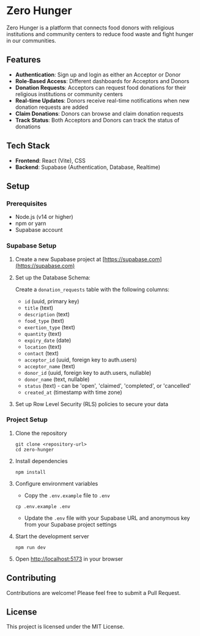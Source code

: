# Zero Hunger

Zero Hunger is a platform that connects food donors with religious institutions and community centers to reduce food waste and fight hunger in our communities.

## Features

- **Authentication**: Sign up and login as either an Acceptor or Donor
- **Role-Based Access**: Different dashboards for Acceptors and Donors
- **Donation Requests**: Acceptors can request food donations for their religious institutions or community centers
- **Real-time Updates**: Donors receive real-time notifications when new donation requests are added
- **Claim Donations**: Donors can browse and claim donation requests
- **Track Status**: Both Acceptors and Donors can track the status of donations

## Tech Stack

- **Frontend**: React (Vite), CSS
- **Backend**: Supabase (Authentication, Database, Realtime)

## Setup

### Prerequisites

- Node.js (v14 or higher)
- npm or yarn
- Supabase account

### Supabase Setup

1. Create a new Supabase project at [https://supabase.com](https://supabase.com)
2. Set up the Database Schema:

   Create a `donation_requests` table with the following columns:

   - `id` (uuid, primary key)
   - `title` (text)
   - `description` (text)
   - `food_type` (text)
   - `exertion_type` (text)
   - `quantity` (text)
   - `expiry_date` (date)
   - `location` (text)
   - `contact` (text)
   - `acceptor_id` (uuid, foreign key to auth.users)
   - `acceptor_name` (text)
   - `donor_id` (uuid, foreign key to auth.users, nullable)
   - `donor_name` (text, nullable)
   - `status` (text) - can be 'open', 'claimed', 'completed', or 'cancelled'
   - `created_at` (timestamp with time zone)

3. Set up Row Level Security (RLS) policies to secure your data

### Project Setup

1. Clone the repository

   ```
   git clone <repository-url>
   cd zero-hunger
   ```

2. Install dependencies

   ```
   npm install
   ```

3. Configure environment variables

   - Copy the `.env.example` file to `.env`

   ```
   cp .env.example .env
   ```

   - Update the `.env` file with your Supabase URL and anonymous key from your Supabase project settings

4. Start the development server

   ```
   npm run dev
   ```

5. Open [http://localhost:5173](http://localhost:5173) in your browser

## Contributing

Contributions are welcome! Please feel free to submit a Pull Request.

## License

This project is licensed under the MIT License.
